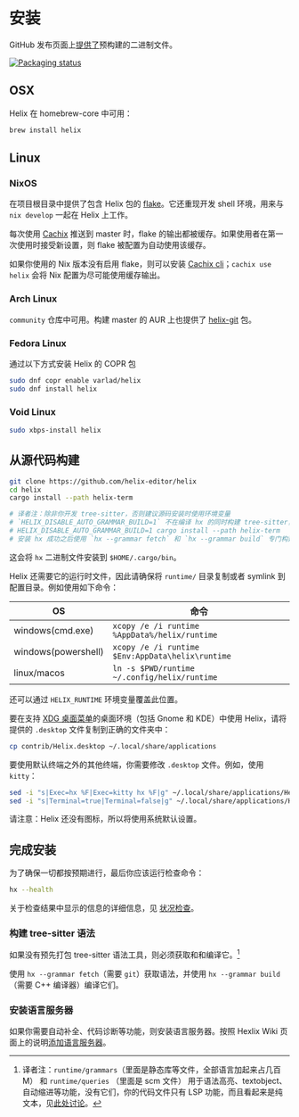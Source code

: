 # 安装

GitHub 发布页面上[提供了](https://github.com/helix-editor/helix/releases)预构建的二进制文件。

[![Packaging status](https://repology.org/badge/vertical-allrepos/helix.svg)](https://repology.org/project/helix/versions)

## OSX

Helix 在 homebrew-core 中可用：

```bash
brew install helix
```

## Linux

### NixOS

[flake]: https://nixos.wiki/wiki/Flakes
[Cachix]: https://www.cachix.org/
[Cachix cli]: https://docs.cachix.org/installation

在项目根目录中提供了包含 Helix 包的 [flake]。它还重现开发 shell 环境，用来与 `nix develop` 一起在 Helix 上工作。

每次使用 [Cachix] 推送到 master 时，flake 的输出都被缓存。如果使用者在第一次使用时接受新设置，则 flake 被配置为自动使用该缓存。

如果你使用的 Nix 版本没有启用 flake，则可以安装 [Cachix cli]；`cachix use helix` 会将 Nix 配置为尽可能使用缓存输出。

### Arch Linux

`community` 仓库中可用。构建 master 的 AUR 上也提供了 [helix-git] 包。

[helix-git]: https://aur.archlinux.org/packages/helix-git

### Fedora Linux

通过以下方式安装 Helix 的 COPR 包

```bash
sudo dnf copr enable varlad/helix
sudo dnf install helix
```

### Void Linux

```bash
sudo xbps-install helix
```

## 从源代码构建

```bash
git clone https://github.com/helix-editor/helix
cd helix
cargo install --path helix-term

# 译者注：除非你开发 tree-sitter，否则建议源码安装时使用环境变量
# `HELIX_DISABLE_AUTO_GRAMMAR_BUILD=1` 不在编译 hx 的同时构建 tree-sitter，以便快速安装上 hx
# HELIX_DISABLE_AUTO_GRAMMAR_BUILD=1 cargo install --path helix-term
# 安装 hx 成功之后使用 `hx --grammar fetch` 和 `hx --grammar build` 专门构建 tree-sitter
```

这会将 `hx` 二进制文件安装到 `$HOME/.cargo/bin`。

Helix 还需要它的运行时文件，因此请确保将 `runtime/` 目录复制或者 symlink 到配置目录。例如使用如下命令：

| OS                  | 命令                                             |
| ------------------- | ------------------------------------------------ |
| windows(cmd.exe)    | `xcopy /e /i runtime %AppData%/helix/runtime`    |
| windows(powershell) | `xcopy /e /i runtime $Env:AppData\helix\runtime` |
| linux/macos         | `ln -s $PWD/runtime ~/.config/helix/runtime`     |

还可以通过 `HELIX_RUNTIME` 环境变量覆盖此位置。

要在支持 [XDG 桌面菜单][XDG desktop menu]的桌面环境（包括 Gnome 和 KDE）中使用 Helix，请将提供的 `.desktop` 文件复制到正确的文件夹中：

[XDG desktop menu]: https://specifications.freedesktop.org/menu-spec/menu-spec-latest.html

```bash
cp contrib/Helix.desktop ~/.local/share/applications
```

要使用默认终端之外的其他终端，你需要修改 `.desktop` 文件。例如，使用 `kitty`：

```bash
sed -i "s|Exec=hx %F|Exec=kitty hx %F|g" ~/.local/share/applications/Helix.desktop
sed -i "s|Terminal=true|Terminal=false|g" ~/.local/share/applications/Helix.desktop
```

请注意：Helix 还没有图标，所以将使用系统默认设置。

## 完成安装

为了确保一切都按预期进行，最后你应该运行检查命令：

```bash
hx --health
```

关于检查结果中显示的信息的详细信息，见 [状况检查][healthcheck]。

[healthcheck]: https://github.com/helix-editor/helix/wiki/Healthcheck

### 构建 tree-sitter 语法

如果没有预先打包 tree-sitter 语法工具，则必须获取和和编译它。[^tree-sitter]

使用 `hx --grammar fetch`（需要 `git`）获取语法，并使用 `hx --grammar build`（需要 C++ 编译器）编译它们。

[^tree-sitter]: 译者注：`runtime/grammars`（里面是静态库等文件，全部语言加起来占几百M） 和
`runtime/queries` （里面是 scm 文件） 用于语法高亮、textobject、自动缩进等功能，没有它们，你的代码文件只有
LSP 功能，而且看起来是纯文本，见[此处讨论](https://github.com/helix-editor/helix/discussions/4345)。

### 安装语言服务器

如果你需要自动补全、代码诊断等功能，则安装语言服务器。按照 Hexlix Wiki 页面上的说明[添加语言服务器][language-servers]。

[language-servers]: https://github.com/helix-editor/helix/wiki/How-to-install-the-default-language-servers

